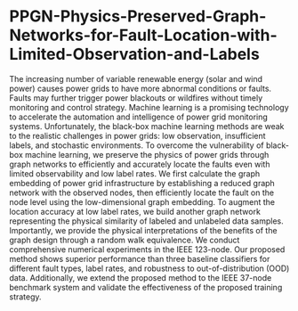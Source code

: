 # PPGN-Physics-Preserved-Graph-Networks-for-Fault-Location-with-Limited-Observation-and-Labels
The increasing number of variable renewable energy (solar and wind power) causes power grids to have more abnormal conditions or faults. Faults may further trigger power blackouts or wildfires without timely monitoring and control strategy.  Machine learning is a promising technology to accelerate the automation and intelligence of power grid monitoring systems.   Unfortunately, the black-box machine learning methods are weak to the realistic challenges in power grids: low observation, insufficient labels, and stochastic environments. To overcome the vulnerability of black-box machine learning, we preserve the physics of power grids through graph networks to efficiently and accurately locate the faults even with limited observability and low label rates.  We first calculate the graph embedding of power grid infrastructure by establishing a reduced graph network with the observed nodes, then efficiently locate the fault on the node level using the low-dimensional graph embedding. To augment the location accuracy at low label rates, we build another graph network representing the physical similarity of labeled and unlabeled data samples. Importantly, we provide the physical interpretations of the benefits of the graph design through a random walk equivalence. We conduct comprehensive numerical experiments in the IEEE 123-node. Our proposed method shows superior performance than three baseline classifiers for different fault types, label rates, and robustness to out-of-distribution (OOD) data. Additionally, we extend the proposed method to the IEEE 37-node benchmark system and validate the effectiveness of the proposed training strategy. 
